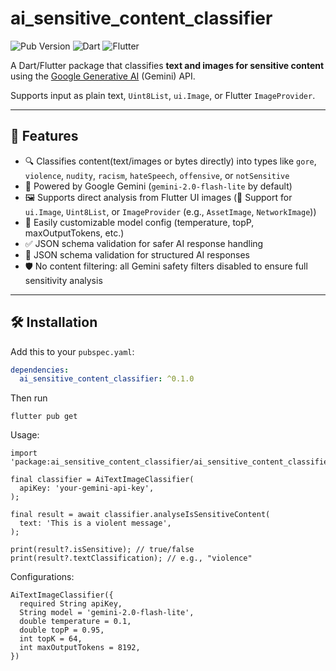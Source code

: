 # ai_sensitive_content_classifier

![Pub Version](https://img.shields.io/pub/v/ai_sensitive_content_classifier)
![Dart](https://img.shields.io/badge/Dart-3.0%2B-blue)
![Flutter](https://img.shields.io/badge/Flutter-Compatible-green)

A Dart/Flutter package that classifies **text and images for sensitive content** using the [Google Generative AI](https://pub.dev/packages/google_generative_ai) (Gemini) API.

Supports input as plain text, `Uint8List`, `ui.Image`, or Flutter `ImageProvider`.

---

## 🚀 Features

- 🔍 Classifies content(text/images or bytes directly) into types like `gore`, `violence`, `nudity`, `racism`, `hateSpeech`, `offensive`, or `notSensitive`
- 🧠 Powered by Google Gemini (`gemini-2.0-flash-lite` by default)
- 🖼️ Supports direct analysis from Flutter UI images (📸 Support for `ui.Image`, `Uint8List`, or `ImageProvider` (e.g., `AssetImage`, `NetworkImage`))
- 🧪 Easily customizable model config (temperature, topP, maxOutputTokens, etc.)
- ✅ JSON schema validation for safer AI response handling
- 🧠 JSON schema validation for structured AI responses
- 🛡 No content filtering: all Gemini safety filters disabled to ensure full sensitivity analysis

---

## 🛠 Installation

Add this to your `pubspec.yaml`:

```yaml
dependencies:
  ai_sensitive_content_classifier: ^0.1.0
```

Then run 
```
flutter pub get
```

Usage:
```
import 'package:ai_sensitive_content_classifier/ai_sensitive_content_classifier.dart';

final classifier = AiTextImageClassifier(
  apiKey: 'your-gemini-api-key',
);

final result = await classifier.analyseIsSensitiveContent(
  text: 'This is a violent message',
);

print(result?.isSensitive); // true/false
print(result?.textClassification); // e.g., "violence"
```

Configurations:

```
AiTextImageClassifier({
  required String apiKey,
  String model = 'gemini-2.0-flash-lite',
  double temperature = 0.1,
  double topP = 0.95,
  int topK = 64,
  int maxOutputTokens = 8192,
})
```
